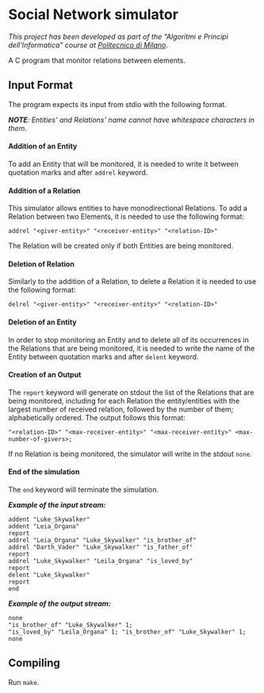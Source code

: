 # Social Network simulator
*This project has been developed as part of the "Algoritmi e Principi dell'Informatica" course at [Politecnico di Milano](https://www.polimi.it/).*

A C program that monitor relations between elements.

## Input Format
The program expects its input from stdio with the following format.

_**NOTE**: Entities' and Relations' name cannot have whitespace characters in them_.
#### Addition of an Entity
To add an Entity that will be monitored, it is needed to write it between quotation marks and after ```addrel``` keyword.
#### Addition of a Relation
This simulator allows entities to have monodirectional Relations. 
To add a Relation between two Elements, it is needed to use the following format:
```
addrel "<giver-entity>" "<receiver-entity>" "<relation-ID>"
```
The Relation will be created only if both Entities are being monitored.
#### Deletion of Relation
Similarly to the addition of a Relation, to delete a Relation it is needed to use the following format:
```
delrel "<giver-entity>" "<receiver-entity>" "<relation-ID>"
```
#### Deletion of an Entity
In order to stop monitoring an Entity and to delete all of its occurrences in the Relations that are being monitored, it is needed to write the name of the Entity between quotation marks and after ```delent``` keyword.
#### Creation of an Output
The ```report``` keyword will generate on stdout the list of the Relations that are being monitored, including for each Relation the entity/entities with the largest number of received relation, followed by the number of them; alphabetically ordered.
The output follows this format:
 ```
"<relation-ID>" "<max-receiver-entity>" "<max-receiver-entity>" <max-number-of-givers>;
 ```
If no Relation is being monitored, the simulator will write in the stdout  ```none```.
#### End of the simulation
The ```end``` keyword will terminate the simulation.

***Example of the input stream:***
 ```
 addent "Luke_Skywalker"
 addent "Leia_Organa"
 report
 addrel "Leia_Organa" "Luke_Skywalker" "is_brother_of"
 addrel "Darth_Vader" "Luke_Skywalker" "is_father_of"
 report
 addrel "Luke_Skywalker" "Leila_Organa" "is_loved_by"
 report
 delent "Luke_Skywalker"
 report
 end
 ```

***Example of the output stream:***
 ```
 none
 "is_brother_of" "Luke_Skywalker" 1;
 "is_loved_by" "Leila_Organa" 1; "is_brother_of" "Luke_Skywalker" 1;
 none
 ```
 
 ## Compiling
 Run  ```make```.
